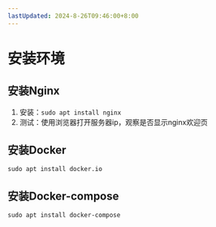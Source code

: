 ```yaml
---
lastUpdated: 2024-8-26T09:46:00+8:00
---
```


# 安装环境

## 安装Nginx

1. 安装：```sudo apt install nginx```
2. 测试：使用浏览器打开服务器ip，观察是否显示nginx欢迎页

## 安装Docker

```sudo apt install docker.io```

## 安装Docker-compose

```sudo apt install docker-compose```
